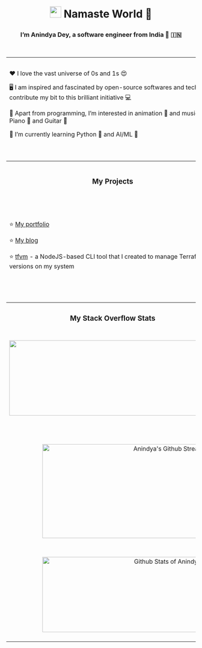 <!---
andys-github/andys-github is a ✨ special ✨ repository because its `README.md` (this file) appears on your GitHub profile.
You can click the Preview link to take a look at your changes.
--->
# <p align="center"><img src="https://raw.githubusercontent.com/MartinHeinz/MartinHeinz/master/wave.gif" width="30px"> Namaste World 🙏</p>
### <p align="center">I’m Anindya Dey, a software engineer from India 🙂 🇮🇳</p>

<br />

<table>
  <tr>
    <td colspan="2" height="250px">
      <p>❤️ I love the vast universe of 0s and 1s 😍</p>
      <p>🖥️ I am inspired and fascinated by open-source softwares and technologies. And I try to contribute my bit to this brilliant initiative 💻</p>
      <p>👀 Apart from programming, I’m interested in animation 🐼 and music 🎵 and I also love to play Piano 🎹 and Guitar 🎸</p>
      <p>🌱 I’m currently learning Python 🐍 and AI/ML 🤖</p>
    </td>
    <td align="center" colspan="1">
      <table>
        <tr>
          <th colspan="2">Get in touch!</th>
        </tr>
        <tr>
          <td>
            <a href="https://www.linkedin.com/in/anindyadey" target="_blank" rel="noopener noreferrer">
              <img alt="Anindya's LinkedIn Profile" src="https://user-images.githubusercontent.com/30517208/161002087-4cedacf2-082d-4035-b0cd-850a8d74d2de.svg" height="32" width="32"/>
            </a>
          </td>
          <td>
            <a href="https://www.twitter.com/anindya0101" target="_blank" rel="noopener noreferrer">
              <img alt="Anindya's Twitter Account" src="https://user-images.githubusercontent.com/30517208/161002854-1e3d59f7-7bed-4fa6-8ceb-0bda9850512b.svg" height="32" width="32"/>
            </a>
          </td>
        </tr>
        <tr>
          <td>
            <a href="https://www.instagram.com/andys_cli" target="_blank" rel="noopener noreferrer">
              <img alt="Anindya's Instagram Account" title="@andys_corner" src="https://user-images.githubusercontent.com/30517208/161002931-eb8ee959-a911-4ce3-afe7-cc2a039df7e8.svg" height="32" width="32"/>
            </a>
          </td>
          <td>
            <a href="https://discord.gg/6aGZhKts" target="_blank" rel="noopener noreferrer">
              <img alt="Bits n' Bytes Discord Server" title="Bits n' Bytes Discord Server" src="https://user-images.githubusercontent.com/30517208/167137999-4d84332d-9e34-4478-8161-872d8168be0a.svg" height="32" width="32"/>
            </a>
          </td>
        </tr>
      </table>
    </td>
  </tr>
  <tr>
    <td colspan="3">&nbsp;</td>
  </tr>
  <tr>
    <th colspan="1">
      <h3>My Projects</h3>
    </th>
    <th colspan="2">
      <h3>Top 5 Languages used by me</h3>
    </th>
  </tr>
  <tr>
    <td colspan="1" height="250px">
      <p>⭐ <a href="https://anindyadey.com" target="_blank" rel="noopener noreferrer">My portfolio</a></p>
      <p>⭐ <a href="https://blog.anindyadey.com" target="_blank" rel="noopener noreferrer">My blog</a></p>
      <p>⭐ <a href="https://www.npmjs.com/package/tfvm" target="_blank" rel="noopener noreferrer">tfvm</a> - a NodeJS-based CLI tool that I created to manage Terraform versions on my system</p>
    </td>
    <td colspan="2"  align="center">
      <img src="https://github-readme-stats.vercel.app/api/top-langs/?username=andys-github&theme=radical&layout=compact&hide_title=true&hide_border=true" alt="Top 5 languages used by Anindya" title="Top 5 languages used by Anindya" height="200px" />
    </td>
  </tr>
  <tr>
    <td colspan="3">&nbsp;</td>
  </tr>
  <tr>
    <th width="500" colspan="1">
      <h3>My Stack Overflow Stats</h3>
    </th>
    <th width="250" colspan="2">
      <h3>Tools and Frameworks I Use</h3>
    </th>
  </tr>
  <tr>
    <td align="center" colspan="1" height="250px">
      <img height="200px" width="550px" src="https://stackoverflow-card.vercel.app/?userID=13584363&theme=solarized-dark" />
    </td>
    <td align="center" colspan="2">
      <table>
        <tr>
          <td>
            <img src="https://user-images.githubusercontent.com/30517208/166412893-55883791-5914-442f-89cd-3cc817709847.svg" alt="Ubuntu" title="Ubuntu" width="36" height="36" />
          </td>
          <td>
            <img src="https://user-images.githubusercontent.com/30517208/166413047-d930b935-4479-45f6-9662-e78cb4a3b869.svg" alt="VS Code" title="VS Code" width="36" height="36" />
          </td>
          <td>
            <img src="https://user-images.githubusercontent.com/30517208/166413065-75940a34-c194-41c7-b741-0094dd65e351.svg" alt="Firefox" title="Firefox" width="36" height="36" />
          </td>
          <td>
            <img src="https://user-images.githubusercontent.com/30517208/167129953-31d20de5-9fe4-4d2e-b23b-36bfa50b2ec4.svg" alt="Docker" title="Docker" width="36" height="36" />
          </td>
          <td>
            <img src="https://user-images.githubusercontent.com/30517208/167130831-00e9a32a-1138-4584-a929-af1b8716c336.svg" alt="Terraform" title="Terraform" width="36" height="36" />
          </td>
        </tr>
        <tr>
          <td>
            <img src="https://user-images.githubusercontent.com/30517208/167134811-61024dc3-c3a3-40bd-a2b9-8824a273e950.svg" alt="Postman" title="Postman" width="36" height="36"  />
          </td>
          <td>
            <img src="https://user-images.githubusercontent.com/30517208/167131225-2eb3099d-8aac-419a-9c9e-c2bb367b9515.svg" alt="Jetbrains Rider" title="Jetbrains Rider" width="36" height="36" />
          </td>
          <td>
            <img src="https://user-images.githubusercontent.com/30517208/167120236-5f39ef04-bcc4-4708-8e4a-9c4049c25494.svg" alt="React" title="React" width="36" height="36" />
          </td>
          <td>
            <img src="https://user-images.githubusercontent.com/30517208/167120288-78358b7a-8fda-42dc-9ad0-04c2fe8a1bea.svg" alt="Dot Net Core" title="Dot Net Core" width="36" height="36" />
          </td>
          <td>
            <img src="https://user-images.githubusercontent.com/30517208/167121759-e4089d2e-367a-4d4d-81b4-aa833a7df43a.svg" alt="Node JS" title="Node JS" width="36" height="36" />
          </td>
        </tr>
        <tr>
          <td>
            <img src="https://user-images.githubusercontent.com/30517208/167121769-e5c60bb7-6378-4234-8dc8-154c3c789899.svg" alt="Tailwind CSS" title="Tailwind CSS" width="36" height="36" />
          </td>
          <td>
            &nbsp;
          </td>
          <td>
            &nbsp;
          </td>
          <td>
            &nbsp;
          </td>
          <td>
            &nbsp;
          </td>
        </tr>
      </table>
    </td>
  </tr>
  <tr>
    <td colspan="3">&nbsp;</td>
  </tr>
  <tr align="center">
    <td colspan="3" height="300px">
      <img src="http://github-readme-streak-stats.herokuapp.com?user=andys-github&theme=radical&hide_border=true&fire=yellow&ring=orange" alt="Anindya's Github Streak" title="Anindya's Github Streak" width="650" height="250px" />
    </td>
  </tr>
  <tr align="center">
    <td colspan="3" height="250px">
      <img src="https://github-readme-stats.vercel.app/api?username=andys-github&show_icons=true&count_private=true&theme=radical&hide_title=true&hide_border=true" alt="Github Stats of Anindya" title="Github Stats of Anindya" width="650" height="200px" />
    </td>
  </tr>
</table>

<br />
